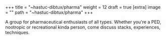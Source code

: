 
+++
title = "~hastuc-dibtux/pharma"
weight = 12
draft = true
[extra]
image = ""
path = "~hastuc-dibtux/pharma"
+++

A group for pharmaceutical enthusiasts of all types. Whether you're a PED, nootropic or recreational kinda person, come discuss stacks, experiences, techniques. 

